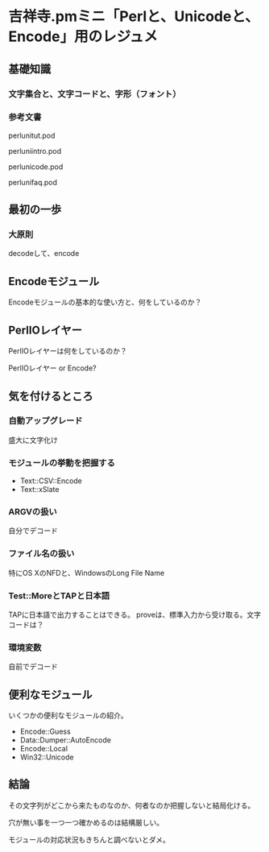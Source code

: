 # 吉祥寺.pmミニ「Perlと、Unicodeと、Encode」用のレジュメ

## 基礎知識

### 文字集合と、文字コードと、字形（フォント）

### 参考文書

perlunitut.pod

perluniintro.pod

perlunicode.pod

perlunifaq.pod


## 最初の一歩

### 大原則

decodeして、encode

## Encodeモジュール

Encodeモジュールの基本的な使い方と、何をしているのか？

## PerlIOレイヤー

PerlIOレイヤーは何をしているのか？

PerlIOレイヤー or Encode?

## 気を付けるところ

### 自動アップグレード

盛大に文字化け

### モジュールの挙動を把握する

- Text::CSV::Encode
- Text::xSlate

### ARGVの扱い

自分でデコード

### ファイル名の扱い

特にOS XのNFDと、WindowsのLong File Name

### Test::MoreとTAPと日本語

TAPに日本語で出力することはできる。
proveは、標準入力から受け取る。文字コードは？

### 環境変数

自前でデコード

## 便利なモジュール

いくつかの便利なモジュールの紹介。

- Encode::Guess
- Data::Dumper::AutoEncode
- Encode::Local
- Win32::Unicode

## 結論

その文字列がどこから来たものなのか、何者なのか把握しないと結局化ける。

穴が無い事を一つ一つ確かめるのは結構厳しい。

モジュールの対応状況もきちんと調べないとダメ。